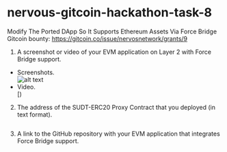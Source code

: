 # nervous-gitcoin-hackathon-task-8
Modify The Ported DApp So It Supports Ethereum Assets Via Force Bridge  
Gitcoin bounty: https://gitcoin.co/issue/nervosnetwork/grants/9

1. A screenshot or video of your EVM application on Layer 2 with Force Bridge support.  
* Screenshots.  
![alt text]()
* Video.   
[)

2. The address of the SUDT-ERC20 Proxy Contract that you deployed (in text format).  
```
```

3. A link to the GitHub repository with your EVM application that integrates Force Bridge support.  
